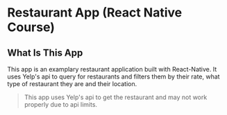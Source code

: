 # Restaurant App (React Native Course)

## What Is This App

This app is an examplary restaurant application built with React-Native. It uses Yelp's api to query for restaurants and filters them by their rate, what type of restaurant they are and their location.

> This app uses Yelp's api to get the restaurant and may not work properly due to api limits.
